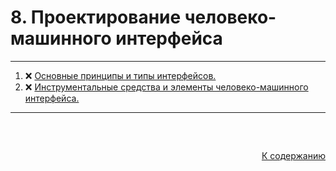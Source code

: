 #

<div id="readme-top">
  <h1> 8. Проектирование человеко-машинного интерфейса </h1>
</div>

<hr/>
<ol>
  <li>❌ <a href="#1"> Основные принципы и типы интерфейсов. </a></li>
  <li>❌ <a href="#2"> Инструментальные средства и элементы человеко-машинного интерфейса. </a></li>
</ol>
<hr/>
<br />

##

<p align="right"><a href="#readme-top">К содержанию</a></p>
